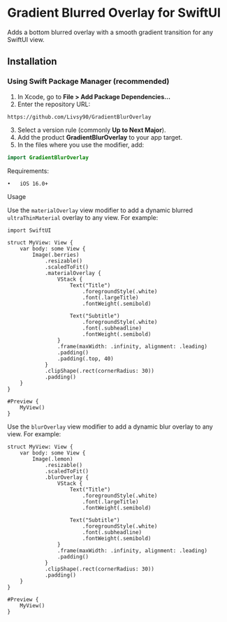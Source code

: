 # Gradient Blurred Overlay for SwiftUI

Adds a bottom blurred overlay with a smooth gradient transition for any SwiftUI view.

## Installation

### Using Swift Package Manager (recommended)

1. In Xcode, go to **File > Add Package Dependencies…**  
2. Enter the repository URL:  

```
https://github.com/Livsy90/GradientBlurOverlay
```

3. Select a version rule (commonly **Up to Next Major**).  
4. Add the product **GradientBlurOverlay** to your app target.  
5. In the files where you use the modifier, add:  
```swift
import GradientBlurOverlay
```

Requirements:

	•	iOS 16.0+ 
 
Usage

Use the `materialOverlay` view modifier to add a dynamic blurred `ultraThinMaterial` overlay to any view. For example:

```
import SwiftUI

struct MyView: View {
    var body: some View {
        Image(.berries)
            .resizable()
            .scaledToFit()
            .materialOverlay {
                VStack {
                    Text("Title")
                        .foregroundStyle(.white)
                        .font(.largeTitle)
                        .fontWeight(.semibold)

                    Text("Subtitle")
                        .foregroundStyle(.white)
                        .font(.subheadline)
                        .fontWeight(.semibold)
                }
                .frame(maxWidth: .infinity, alignment: .leading)
                .padding()
                .padding(.top, 40)
            }
            .clipShape(.rect(cornerRadius: 30))
            .padding()
    }
}

#Preview {
    MyView()
}
```

Use the `blurOverlay` view modifier to add a dynamic blur overlay to any view. For example:

```
struct MyView: View {
    var body: some View {
        Image(.lemon)
            .resizable()
            .scaledToFit()
            .blurOverlay {
                VStack {
                    Text("Title")
                        .foregroundStyle(.white)
                        .font(.largeTitle)
                        .fontWeight(.semibold)
                    
                    Text("Subtitle")
                        .foregroundStyle(.white)
                        .font(.subheadline)
                        .fontWeight(.semibold)
                }
                .frame(maxWidth: .infinity, alignment: .leading)
                .padding()
            }
            .clipShape(.rect(cornerRadius: 30))
            .padding()
    }
}

#Preview {
    MyView()
}
```
